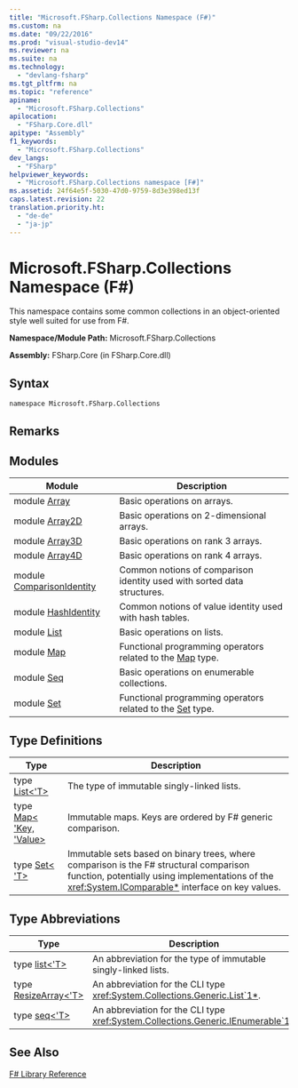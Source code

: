 ```yaml
---
title: "Microsoft.FSharp.Collections Namespace (F#)"
ms.custom: na
ms.date: "09/22/2016"
ms.prod: "visual-studio-dev14"
ms.reviewer: na
ms.suite: na
ms.technology: 
  - "devlang-fsharp"
ms.tgt_pltfrm: na
ms.topic: "reference"
apiname: 
  - "Microsoft.FSharp.Collections"
apilocation: 
  - "FSharp.Core.dll"
apitype: "Assembly"
f1_keywords: 
  - "Microsoft.FSharp.Collections"
dev_langs: 
  - "FSharp"
helpviewer_keywords: 
  - "Microsoft.FSharp.Collections namespace [F#]"
ms.assetid: 24f64e5f-5030-47d0-9759-8d3e398ed13f
caps.latest.revision: 22
translation.priority.ht: 
  - "de-de"
  - "ja-jp"
---
```

# Microsoft.FSharp.Collections Namespace (F#)
This namespace contains some common collections in an object-oriented style well suited for use from F#.  
  
 **Namespace/Module Path:** Microsoft.FSharp.Collections  
  
 **Assembly:** FSharp.Core (in FSharp.Core.dll)  
  
## Syntax  
  
```  
namespace Microsoft.FSharp.Collections  
```  
  
## Remarks  
  
## Modules  
  
|Module|Description|  
|------------|-----------------|  
|module [Array](../VS_csharp/collections.array-module--fsharp-.md)|Basic operations on arrays.|  
|module [Array2D](../VS_csharp/collections.array2d-module--fsharp-.md)|Basic operations on 2-dimensional arrays.|  
|module [Array3D](../VS_csharp/collections.array3d-module--fsharp-.md)|Basic operations on rank 3 arrays.|  
|module [Array4D](../VS_csharp/collections.array4d-module--fsharp-.md)|Basic operations on rank 4 arrays.|  
|module [ComparisonIdentity](../VS_csharp/collections.comparisonidentity-module--fsharp-.md)|Common notions of comparison identity used with sorted data structures.|  
|module [HashIdentity](../VS_csharp/collections.hashidentity-module--fsharp-.md)|Common notions of value identity used with hash tables.|  
|module [List](../VS_csharp/collections.list-module--fsharp-.md)|Basic operations on lists.|  
|module [Map](../VS_csharp/collections.map-module--fsharp-.md)|Functional programming operators related to the [Map](../VS_csharp/collections.map--key--value--class--fsharp-.md) type.|  
|module [Seq](../VS_csharp/collections.seq-module--fsharp-.md)|Basic operations on enumerable collections.|  
|module [Set](../VS_csharp/collections.set-module--fsharp-.md)|Functional programming operators related to the [Set](../VS_csharp/collections.set--t--class--fsharp-.md) type.|  
  
## Type Definitions  
  
|Type|Description|  
|----------|-----------------|  
|type [List<'T>](../VS_csharp/collections.list--t--union--fsharp-.md)|The type of immutable singly-linked lists.|  
|type [Map< 'Key, 'Value>](../VS_csharp/collections.map--key--value--class--fsharp-.md)|Immutable maps. Keys are ordered by F# generic comparison.|  
|type [Set< 'T>](../VS_csharp/collections.set--t--class--fsharp-.md)|Immutable sets based on binary trees, where comparison is the F# structural comparison function, potentially using implementations of the <xref:System.IComparable*> interface on key values.|  
  
## Type Abbreviations  
  
|Type|Description|  
|----------|-----------------|  
|type [list<'T>](../VS_csharp/collections.list--t--type-abbreviation--fsharp-.md)|An abbreviation for the type of immutable singly-linked lists.|  
|type [ResizeArray<'T>](../VS_csharp/collections.resizearray--t--type-abbreviation--fsharp-.md)|An abbreviation for the CLI type <xref:System.Collections.Generic.List`1*>.|  
|type [seq<'T>](../VS_csharp/collections.seq--t--type-abbreviation--fsharp-.md)|An abbreviation for the CLI type <xref:System.Collections.Generic.IEnumerable`1*>|  
  
## See Also  
 [F# Library Reference](../VS_csharp/fsharp-core-library-reference.md)